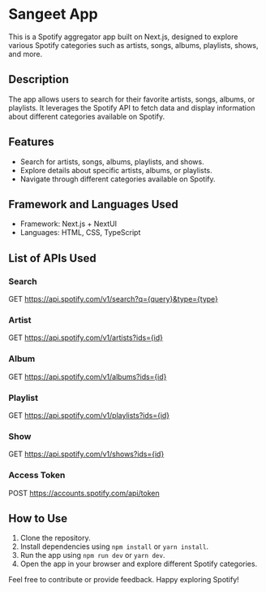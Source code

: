 # Sangeet App

This is a Spotify aggregator app built on Next.js, designed to explore various Spotify categories such as artists, songs, albums, playlists, shows, and more.

## Description

The app allows users to search for their favorite artists, songs, albums, or playlists. It leverages the Spotify API to fetch data and display information about different categories available on Spotify.

## Features

- Search for artists, songs, albums, playlists, and shows.
- Explore details about specific artists, albums, or playlists.
- Navigate through different categories available on Spotify.

## Framework and Languages Used

- Framework: Next.js + NextUI
- Languages: HTML, CSS, TypeScript

## List of APIs Used

### Search
GET https://api.spotify.com/v1/search?q={query}&type={type}

### Artist
GET https://api.spotify.com/v1/artists?ids={id}

### Album
GET https://api.spotify.com/v1/albums?ids={id}

### Playlist
GET https://api.spotify.com/v1/playlists?ids={id}

### Show
GET https://api.spotify.com/v1/shows?ids={id}

### Access Token
POST https://accounts.spotify.com/api/token



## How to Use

1. Clone the repository.
2. Install dependencies using `npm install` or `yarn install`.
3. Run the app using `npm run dev` or `yarn dev`.
4. Open the app in your browser and explore different Spotify categories.

Feel free to contribute or provide feedback. Happy exploring Spotify!


